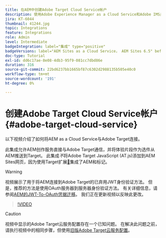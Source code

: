 ```yaml
---
title: 在AEM中创建Adobe Target Cloud Service帐户
description: 使用Adobe Experience Manager as a Cloud Service和Adobe IMS身份验证将Cloud Service与Adobe Target集成。
jira: KT-6044
thumbnail: 41244.jpg
topic: Integrations
feature: Integrations
role: Admin
level: Intermediate
badgeIntegration: label="集成" type="positive"
badgeVersions: label="AEM Sites as a Cloud Service， AEM Sites 6.5" before-title="false"
doc-type: Tutorial
exl-id: dd6c17ae-8e08-4db3-95f9-081cc7dbd86e
duration: 316
source-git-commit: 22bd6237bb1665bf87c6302d2988135b505e40c0
workflow-type: tm+mt
source-wordcount: '191'
ht-degree: 0%

---
```


# 创建Adobe Target Cloud Service帐户 {#adobe-target-cloud-service}

以下视频介绍了如何将AEM as a Cloud Service与Adobe Target连接。

此集成允许AEM创作服务直接与Adobe Target通信，并将体验片段作为选件从AEM推送到Target。  此集成&#x200B;*不*&#x200B;将Adobe Target JavaScript (AT.js)添加到AEM Sites网页，因为使用Target扩展[&#128279;](../experience-platform/data-collection/tags/connect-aem-tag-property-using-ims.md)集成了AEM和标记。

>[!WARNING]
>
>视频展示了用于将AEM连接到Adobe Target的已弃用JWT身份验证方法。 但是，推荐的方法是使用OAuth服务器到服务器身份验证方法。 有关详细信息，请参阅[AEM的JWT-To-OAuth凭据迁移](https://experienceleague.adobe.com/en/docs/experience-manager-learn/foundation/authentication/jwt-to-oauth-migration.html)。 我们正在更新视频以反映此更改。


>[!VIDEO](https://video.tv.adobe.com/v/329016?quality=12&learn=on&captions=chi_hans)

>[!CAUTION]
>
>视频中显示的Adobe Target云服务配置存在一个已知问题。 在解决此问题之前，请执行视频中的相同步骤，但使用[旧版Adobe Target云服务配置](https://experienceleague.adobe.com/docs/experience-manager-learn/aem-target-tutorial/aem-target-implementation/using-aem-cloud-services.html?lang=zh-Hans)。
